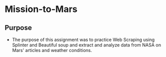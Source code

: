 # Mission-to-Mars

## Purpose

- The purpose of this assignment was to practice Web Scraping using Splinter and Beautiful soup and extract and analyze data from NASA on Mars' articles and weather conditions.
